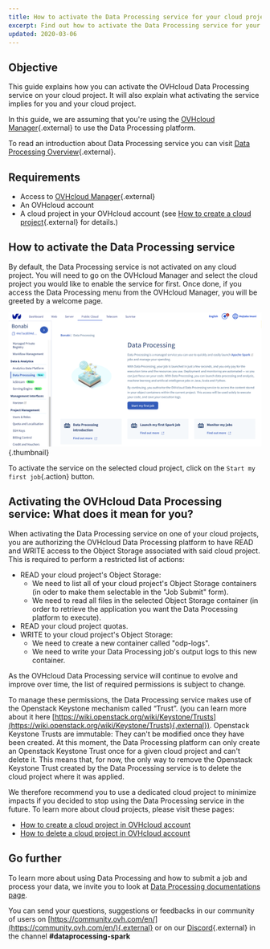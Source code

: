 ```yaml
---
title: How to activate the Data Processing service for your cloud project
excerpt: Find out how to activate the Data Processing service for your cloud project and what are its implications 
updated: 2020-03-06
---
```



## Objective

This guide explains how you can activate the OVHcloud Data Processing service on your cloud project. It will also explain what activating the service implies for you and your cloud project. 

In this guide, we are assuming that you're using the [OVHcloud Manager](https://www.ovh.com/auth/?action=gotomanager&from=https://www.ovh.co.uk/&ovhSubsidiary=GB){.external} to use the Data Processing platform. 

To read an introduction about Data Processing service you can visit [Data Processing Overview](/pages/public_cloud/data_processing/00_CONCEPTS_Overview){.external}.

## Requirements 
- Access to [OVHcloud Manager](https://www.ovh.com/auth/?action=gotomanager&from=https://www.ovh.co.uk/&ovhSubsidiary=GB){.external}
- An OVHcloud account 
- A cloud project in your OVHcloud account (see [How to create a cloud project](/pages/public_cloud/compute/create_a_public_cloud_project){.external} for details.)

## How to activate the Data Processing service

By default, the Data Processing service is not activated on any cloud project. You will need to go on the OVHcloud Manager and select the cloud project you would like to enable the service for first. Once done, if you access the Data Processing menu from the OVHcloud Manager, you will be greeted by a welcome page.

![Data Processing Contract](images/welcome.png){.thumbnail}

To activate the service on the selected cloud project, click on the `Start my first job`{.action} button.

## Activating the OVHcloud Data Processing service: What does it mean for you?

When activating the Data Processing service on one of your cloud projects, you are authorizing the OVHcloud Data Processing platform to have READ and WRITE access to the Object Storage associated with said cloud project. This is required to  perform a restricted list of actions:

- READ your cloud project's Object Storage:
    - We need to list all of your cloud project's Object Storage containers (in oder to make them selectable in the "Job Submit" form).
    - We need to read all files in the selected Object Storage container (in order to retrieve the application you want the Data Processing platform to execute).
- READ your cloud project quotas.
- WRITE to your cloud project's Object Storage:
    - We need to create a new container called "odp-logs".
    - We need to write your Data Processing job's output logs to this new container.

As the OVHcloud Data Processing service will continue to evolve and improve over time, the list of required permissions is subject to change.

To manage these permissions, the Data Processing service makes use of the Openstack Keystone mechanism called “Trust”. (you can learn more about it here [https://wiki.openstack.org/wiki/Keystone/Trusts](https://wiki.openstack.org/wiki/Keystone/Trusts){.external}).
Openstack Keystone Trusts are immutable: They can't be modified once they have been created. 
At this moment, the Data Processing platform can only create an Openstack Keystone Trust once for a given cloud project and can't delete it.
This means that, for now, the only way to remove the Openstack Keystone Trust created by the Data Processing service is to delete the cloud project where it was applied.

We therefore recommend you to use a dedicated cloud project to minimize impacts if you decided to stop using the Data Processing service in the future.
To learn more about cloud projects, please visit these pages: 

- [How to create a cloud project in OVHcloud account](/pages/public_cloud/compute/create_a_public_cloud_project)
- [How to delete a cloud project in OVHcloud account](/pages/public_cloud/compute/delete_a_project)

## Go further

To learn more about using Data Processing and how to submit a job and process your data, we invite you to look at [Data Processing documentations page](/products/public-cloud-data-analytics-data-processing).

You can send your questions, suggestions or feedbacks in our community of users on [https://community.ovh.com/en/](https://community.ovh.com/en/){.external} or on our [Discord](https://discord.gg/VVvZg8NCQM){.external} in the channel **#dataprocessing-spark**

